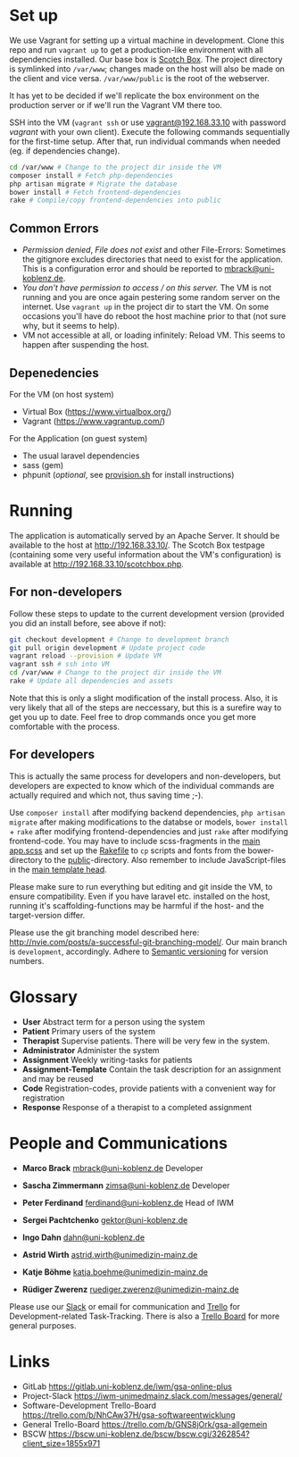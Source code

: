 # Set up
We use Vagrant for setting up a virtual machine in development. Clone this repo and run `vagrant up` to get a production-like environment with all dependencies installed. Our base box is [Scotch Box](https://box.scotch.io/). The project directory is symlinked into `/var/www`; changes made on the host will also be made on the client and vice versa. `/var/www/public` is the root of the webserver.

It has yet to be decided if we'll replicate the box environment on the production server or if we'll run the Vagrant VM there too.

SSH into the VM (`vagrant ssh` or use vagrant@192.168.33.10 with password *vagrant* with your own client). Execute the following commands sequentially for the first-time setup. After that, run individual commands when needed (eg. if dependencies change).

``` bash
cd /var/www # Change to the project dir inside the VM
composer install # Fetch php-dependencies
php artisan migrate # Migrate the database
bower install # Fetch frontend-dependencies
rake # Compile/copy frontend-dependencies into public
```

## Common Errors
* *Permission denied*, *File does not exist* and other File-Errors: Sometimes the gitignore excludes directories that need to exist for the application. This is a configuration error and should be reported to <mbrack@uni-koblenz.de>.
* *You don't have permission to access / on this server.* The VM is not running and you are once again pestering some random server on the internet. Use `vagrant up` in the project dir to start the VM. On some occasions you'll have do reboot the host machine prior to that (not sure why, but it seems to help).
* VM not accessible at all, or loading infinitely: Reload VM. This seems to happen after suspending the host.

## Depenedencies
For the VM (on host system)

* Virtual Box (https://www.virtualbox.org/)
* Vagrant (https://www.vagrantup.com/)

For the Application (on guest system)

* The usual laravel dependencies
* sass (gem)
* phpunit (*optional*, see [provision.sh](provision.sh) for install instructions)


# Running
The application is automatically served by an Apache Server. It should be available to the host at <http://192.168.33.10/>. The Scotch Box testpage (containing some very useful information about the VM's configuration) is available at <http://192.168.33.10/scotchbox.php>.

## For non-developers
Follow these steps to update to the current development version (provided you did an install before, see above if not):

``` bash
git checkout development # Change to development branch
git pull origin development # Update project code
vagrant reload --provision # Update VM
vagrant ssh # ssh into VM
cd /var/www # Change to the project dir inside the VM
rake # Update all dependencies and assets
```

Note that this is only a slight modification of the install process. Also, it is very likely that all of the steps are neccessary, but this is a surefire way to get you up to date. Feel free to drop commands once you get more comfortable with the process.

## For developers
This is actually the same process for developers and non-developers, but developers are expected to know which of the individual commands are actually required and which not, thus saving time ;-).

Use `composer install` after modifying backend dependencies, `php artisan migrate` after making modifications to the databse or models, `bower install` + `rake` after modifying frontend-dependencies and just `rake` after modifying frontend-code. You may have to include scss-fragments in the [main app.scss](resources/assets/sass/_main.scss) and set up the [Rakefile](Rakefile) to `cp` scripts and fonts from the bower-directory to the [public](public)-directory. Also remember to include JavaScript-files in the [main template head](resources/views/layouts/head.blade.php).

Please make sure to run everything but editing and git inside the VM, to ensure compatibility. Even if you have laravel etc. installed on the host, running it's scaffolding-functions may be harmful if the host- and the target-version differ.

Please use the git branching model described here: <http://nvie.com/posts/a-successful-git-branching-model/>. Our main branch is `development`, accordingly. Adhere to [Semantic versioning](http://semver.org/) for version numbers.


# Glossary
* **User** Abstract term for a person using the system
* **Patient** Primary users of the system
* **Therapist** Supervise patients. There will be very few in the system.
* **Administrator** Administer the system
* **Assignment** Weekly writing-tasks for patients
* **Assignment-Template** Contain the task description for an assignment and may be reused
* **Code** Registration-codes, provide patients with a convenient way for registration
* **Response** Response of a therapist to a completed assignment

# People and Communications
* **Marco Brack** <mbrack@uni-koblenz.de> Developer
* **Sascha Zimmermann** <zimsa@uni-koblenz.de> Developer

* **Peter Ferdinand** <ferdinand@uni-koblenz.de> Head of IWM
* **Sergei Pachtchenko** <gektor@uni-koblenz.de>
* **Ingo Dahn** <dahn@uni-koblenz.de>
* **Astrid Wirth** <astrid.wirth@unimedizin-mainz.de>
* **Katje Böhme** <katja.boehme@unimedizin-mainz.de>
* **Rüdiger Zwerenz** <ruediger.zwerenz@unimedizin-mainz.de>

Please use our [Slack](https://iwm-unimedmainz.slack.com/messages/general/) or email for communication and [Trello](https://trello.com/b/NhCAw37H/gsa-softwareentwicklung) for Development-related Task-Tracking. There is also a [Trello Board](https://trello.com/b/GNS8jOrk/gsa-allgemein) for more general purposes.

# Links
* GitLab https://gitlab.uni-koblenz.de/iwm/gsa-online-plus
* Project-Slack https://iwm-unimedmainz.slack.com/messages/general/
* Software-Development Trello-Board https://trello.com/b/NhCAw37H/gsa-softwareentwicklung
* General Trello-Board https://trello.com/b/GNS8jOrk/gsa-allgemein
* BSCW https://bscw.uni-koblenz.de/bscw/bscw.cgi/3262854?client_size=1855x971
